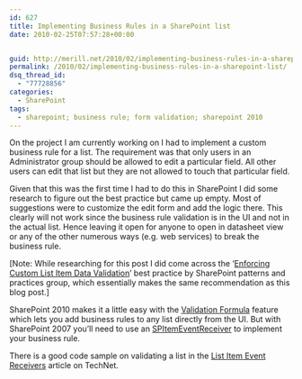 ```yaml
---
id: 627
title: Implementing Business Rules in a SharePoint list
date: 2010-02-25T07:57:28+00:00


guid: http://merill.net/2010/02/implementing-business-rules-in-a-sharepoint-list/
permalink: /2010/02/implementing-business-rules-in-a-sharepoint-list/
dsq_thread_id:
  - "77728856"
categories:
  - SharePoint
tags:
  - sharepoint; business rule; form validation; sharepoint 2010
---
```

<p>On the project I am currently working on I had to implement a custom business rule for a list. The requirement was that only users in an Administrator group should be allowed to edit a particular field. All other users can edit that list but they are not allowed to touch that particular field.</p>  <p>Given that this was the first time I had to do this in SharePoint I did some research to figure out the best practice but came up empty. Most of suggestions were to customize the edit form and add the logic there. This clearly will not work since the business rule validation is in the UI and not in the actual list. Hence leaving it open for anyone to open in datasheet view or any of the other numerous ways (e.g. web services) to break the business rule. </p>  <p>[Note: While researching for this post I did come across the ‘<a href="http://msdn.microsoft.com/en-au/library/ee413933.aspx">Enforcing Custom List Item Data Validation</a>’ best practice by SharePoint patterns and practices group, which essentially makes the same recommendation as this blog post.]</p>  <p>SharePoint 2010 makes it a little easy with the <a href="http://www.sharemuch.com/2010/02/06/provisioning-validation-formula-to-sharepoint-2010-list-field/">Validation Formula</a> feature which lets you add business rules to any list directly from the UI. But with SharePoint 2007 you’ll need to use an <a href="http://blah.winsmarts.com/2006-7-Sharepoint_2007__List_Events_Practical_Example__Creating_a_rigged_survey.aspx">SPItemEventReceiver</a> to implement your business rule.</p>  <p>There is a good code sample on validating a list in the <a href="http://msdn.microsoft.com/en-au/library/ee413940.aspx">List Item Event Receivers</a> article on TechNet.</p>